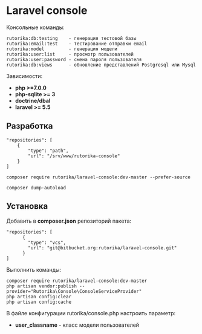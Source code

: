 # Laravel console

Консольные команды:

```
rutorika:db:testing    - генерация тестовой базы
rutorika:email:test    - тестирование отправки email
rutorika:model         - генерация модели
rutorika:user:list     - просмотр пользователей
rutorika:user:password - смена пароля пользователя
rutorika:db:views      - обновление представлений Postgresql или Mysql
```

Зависимости:

* **php >=7.0.0**
* **php-sqlite >= 3**
* **doctrine/dbal**
* **laravel >= 5.5**


## Разработка

```
"repositories": [
    {
        "type": "path",
        "url": "/srv/www/rutorika-console"
    }
]

composer require rutorika/laravel-console:dev-master --prefer-source

composer dump-autoload
```

## Установка

Добавить в **composer.json** репозиторий пакета:

```
"repositories": [
      {
        "type": "vcs",
        "url": "git@bitbucket.org:rutorika/laravel-console.git"
      }
]
```

Выполнить команды:

```
composer require rutorika/laravel-console:dev-master
php artisan vendor:publish --provider="Rutorika\Console\ConsoleServiceProvider"
php artisan config:clear
php artisan config:cache
```

В файлe конфигурации rutorika/console.php настроить параметр:

* **user_classname** - класс модели пользователей





